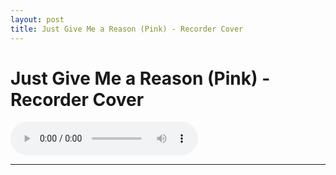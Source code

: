 ```yaml
---
layout: post
title: Just Give Me a Reason (Pink) - Recorder Cover
---
```


# Just Give Me a Reason (Pink) - Recorder Cover



 <audio controls>
  <source src="/assets/recs/JustGiveMeaPiffero.mp3" type="audio/mpeg">
Your browser does not support the audio element.
</audio>

---   

